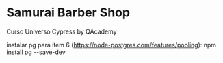# Samurai Barber Shop
Curso Universo Cypress by QAcademy

instalar pg para ítem 6 (https://node-postgres.com/features/pooling):
npm install pg --save-dev
